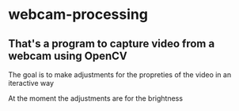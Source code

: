 # webcam-processing
## That's a program to capture video from a webcam using OpenCV

The goal is to make adjustments for the propreties of the video in an iteractive way

At the moment the adjustments are for the brightness
